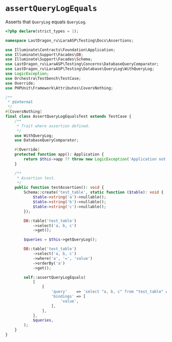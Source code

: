 # `assertQueryLogEquals`

Asserts that `QueryLog` equals `QueryLog`.

[include:example]: ./AssertQueryLogEqualsTest.php
[//]: # (start: 3ef530658feaa07626c932caaaa1e1815225f65d1c36369abd30c445d65f18af)
[//]: # (warning: Generated automatically. Do not edit.)

```php
<?php declare(strict_types = 1);

namespace LastDragon_ru\LaraASP\Testing\Docs\Assertions;

use Illuminate\Contracts\Foundation\Application;
use Illuminate\Support\Facades\DB;
use Illuminate\Support\Facades\Schema;
use LastDragon_ru\LaraASP\Testing\Concerns\DatabaseQueryComparator;
use LastDragon_ru\LaraASP\Testing\Database\QueryLog\WithQueryLog;
use LogicException;
use Orchestra\Testbench\TestCase;
use Override;
use PHPUnit\Framework\Attributes\CoversNothing;

/**
 * @internal
 */
#[CoversNothing]
final class AssertQueryLogEqualsTest extends TestCase {
    /**
     * Trait where assertion defined.
     */
    use WithQueryLog;
    use DatabaseQueryComparator;

    #[Override]
    protected function app(): Application {
        return $this->app ?? throw new LogicException('Application not yet initialized.');
    }

    /**
     * Assertion test.
     */
    public function testAssertion(): void {
        Schema::create('test_table', static function ($table): void {
            $table->string('a')->nullable();
            $table->string('b')->nullable();
            $table->string('c')->nullable();
        });

        DB::table('test_table')
            ->select('a, b, c')
            ->get();

        $queries = $this->getQueryLog();

        DB::table('test_table')
            ->select('a, b, c')
            ->where('a', '=', 'value')
            ->orderBy('a')
            ->get();

        self::assertQueryLogEquals(
            [
                [
                    'query'    => 'select "a, b, c" from "test_table" where "a" = ? order by "a" asc',
                    'bindings' => [
                        'value',
                    ],
                ],
            ],
            $queries,
        );
    }
}
```

[//]: # (end: 3ef530658feaa07626c932caaaa1e1815225f65d1c36369abd30c445d65f18af)
